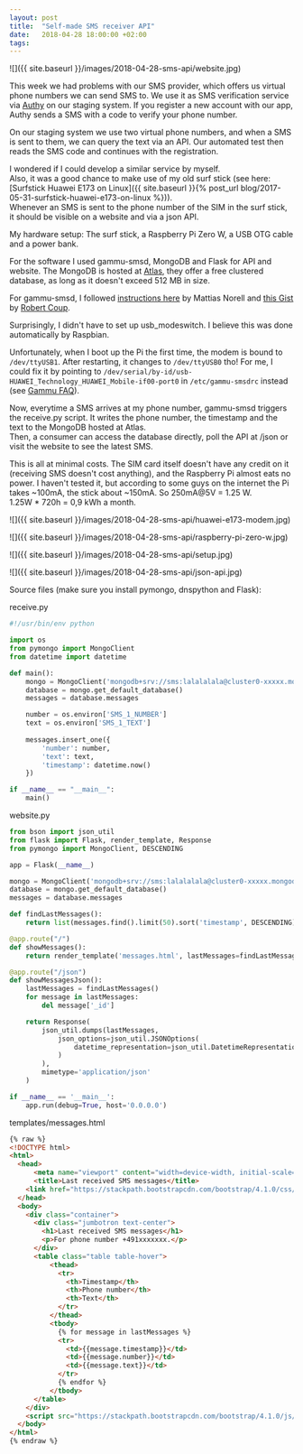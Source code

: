 ```yaml
---
layout: post
title:  "Self-made SMS receiver API"
date:   2018-04-28 18:00:00 +02:00
tags:
---
```


![]({{ site.baseurl }}/images/2018-04-28-sms-api/website.jpg)

This week we had problems with our SMS provider, which offers us virtual phone numbers we can send SMS to.
We use it as SMS verification service via [Authy](https://authy.com/) on our staging system.
If you register a new account with our app, Authy sends a SMS with a code to verify your phone number.

On our staging system we use two virtual phone numbers, and when a SMS is sent to them, we can query the text via an API.
Our automated test then reads the SMS code and continues with the registration.

I wondered if I could develop a similar service by myself.  
Also, it was a good chance to make use of my old surf stick (see here: [Surfstick Huawei E173 on Linux]({{ site.baseurl }}{% post_url blog/2017-05-31-surfstick-huawei-e173-on-linux %})).  
Whenever an SMS is sent to the phone number of the SIM in the surf stick, it should be visible on a website and via a json API.

My hardware setup: The surf stick, a Raspberry Pi Zero W, a USB OTG cable and a power bank.

For the software I used gammu-smsd, MongoDB and Flask for API and website.
The MongoDB is hosted at [Atlas](https://www.mongodb.com/cloud/atlas), they offer a free clustered database, as long as it doesn't exceed 512 MB in size.

For gammu-smsd, I followed [instructions here](http://www.mattiasnorell.com/send-sms-from-a-raspberry-pi/) by Mattias Norell and [this Gist](https://gist.github.com/rcoup/93460ea39b05e957e884) by [Robert Coup](https://github.com/rcoup).

Surprisingly, I didn't have to set up usb_modeswitch. I believe this was done automatically by Raspbian.

Unfortunately, when I boot up the Pi the first time, the modem is bound to `/dev/ttyUSB1`. After restarting, it changes to `/dev/ttyUSB0` tho!
For me, I could fix it by pointing to `/dev/serial/by-id/usb-HUAWEI_Technology_HUAWEI_Mobile-if00-port0` in `/etc/gammu-smsdrc` instead (see [Gammu FAQ](https://wammu.eu/docs/manual/faq/general.html)).

Now, everytime a SMS arrives at my phone number, gammu-smsd triggers the receive.py script.
It writes the phone number, the timestamp and the text to the MongoDB hosted at Atlas.  
Then, a consumer can access the database directly, poll the API at /json or visit the website to see the latest SMS.

This is all at minimal costs. The SIM card itself doesn't have any credit on it (receiving SMS doesn't cost anything), and the Raspberry Pi almost eats no power.
I haven't tested it, but according to some guys on the internet the Pi takes ~100mA, the stick about ~150mA. So 250mA@5V = 1.25 W.  
1.25W * 720h = 0,9 kWh a month.

![]({{ site.baseurl }}/images/2018-04-28-sms-api/huawei-e173-modem.jpg)

![]({{ site.baseurl }}/images/2018-04-28-sms-api/raspberry-pi-zero-w.jpg)

![]({{ site.baseurl }}/images/2018-04-28-sms-api/setup.jpg)

![]({{ site.baseurl }}/images/2018-04-28-sms-api/json-api.jpg)

Source files (make sure you install pymongo, dnspython and Flask):

receive.py

```python
#!/usr/bin/env python

import os
from pymongo import MongoClient
from datetime import datetime

def main():
    mongo = MongoClient('mongodb+srv://sms:lalalalala@cluster0-xxxxx.mongodb.net/sms')
    database = mongo.get_default_database()
    messages = database.messages

    number = os.environ['SMS_1_NUMBER']
    text = os.environ['SMS_1_TEXT']
    
    messages.insert_one({
        'number': number,
        'text': text,
        'timestamp': datetime.now()
    })

if __name__ == "__main__":
    main()
```

website.py

```python
from bson import json_util
from flask import Flask, render_template, Response
from pymongo import MongoClient, DESCENDING

app = Flask(__name__)

mongo = MongoClient('mongodb+srv://sms:lalalalala@cluster0-xxxxx.mongodb.net/sms')
database = mongo.get_default_database()
messages = database.messages

def findLastMessages():
    return list(messages.find().limit(50).sort('timestamp', DESCENDING))

@app.route("/")
def showMessages():
    return render_template('messages.html', lastMessages=findLastMessages())

@app.route("/json")
def showMessagesJson():
    lastMessages = findLastMessages()
    for message in lastMessages:
        del message['_id']

    return Response(
        json_util.dumps(lastMessages,
            json_options=json_util.JSONOptions(
                datetime_representation=json_util.DatetimeRepresentation.ISO8601
            )
        ),
        mimetype='application/json'
    )

if __name__ == '__main__':
    app.run(debug=True, host='0.0.0.0')
```

templates/messages.html

```html
{% raw %}
<!DOCTYPE html>
<html>
  <head>
      <meta name="viewport" content="width=device-width, initial-scale=1">
      <title>Last received SMS messages</title>
    <link href="https://stackpath.bootstrapcdn.com/bootstrap/4.1.0/css/bootstrap.min.css" rel="stylesheet" media="screen">
  </head>
  <body>
    <div class="container">
      <div class="jumbotron text-center">
        <h1>Last received SMS messages</h1>
        <p>For phone number +491xxxxxxx.</p> 
      </div>
      <table class="table table-hover">
          <thead>
            <tr>
              <th>Timestamp</th>
              <th>Phone number</th>
              <th>Text</th>
            </tr>
          </thead>
          <tbody>
            {% for message in lastMessages %}
            <tr>
              <td>{{message.timestamp}}</td>
              <td>{{message.number}}</td>
              <td>{{message.text}}</td>
            </tr>
            {% endfor %}
          </tbody>
      </table>
    </div>
    <script src="https://stackpath.bootstrapcdn.com/bootstrap/4.1.0/js/bootstrap.min.js"></script>
  </body>
</html>
{% endraw %}
```

